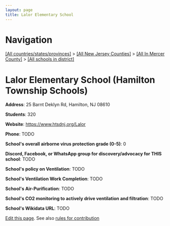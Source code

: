 ```yaml
---
layout: page
title: Lalor Elementary School
---
```

# Navigation

[[All countries/states/provinces]](../../../..) > [[All New Jersey Counties]](../../..) > [[All In Mercer County]](../..) > [[All schools in district]](..)

# Lalor Elementary School (Hamilton Township Schools)

**Address**: 25 Barnt Deklyn Rd, Hamilton, NJ 08610

**Students**: 320

**Website**: <https://www.htsdnj.org/Lalor>

**Phone**: TODO

**School's overall airborne virus protection grade (0-5)**: 0

**Discord, Facebook, or WhatsApp group for discovery/advocacy for THIS school**: TODO

**School's policy on Ventilation**: TODO

**School's Ventilation Work Completion**: TODO

**School's Air-Purification**: TODO

**School's CO2 monitoring to actively drive ventilation and filtration**: TODO

**School's Wikidata URL**: TODO


[Edit this page](https://github.com/ventilate-schools/NJ/edit/main/./Mercer/Hamilton_Township_Schools/Lalor_Elementary_School.md). See also [rules for contribution](../../../contribution-rules/)